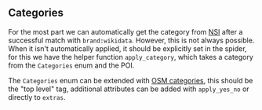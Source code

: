 ## Categories

For the most part we can automatically get the category from [NSI](https://nsi.guide/) after a successful match with `brand:wikidata`.
However, this is not always possible.
When it isn't automatically applied, it should be explicitly set in the spider, for this we have the helper function `apply_category`,
which takes a category from the `Categories` enum and the POI.

The `Categories` enum can be extended with [OSM categories](https://wiki.openstreetmap.org/wiki/Map_features), this
should be the "top level" tag, additional attributes can be added with `apply_yes_no` or directly to `extras`.
